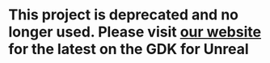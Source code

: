 # This project is deprecated and no longer used. Please visit [our website](https://docs.improbable.io/unreal/latest/) for the latest on the GDK for Unreal
